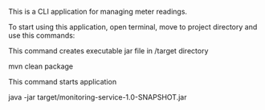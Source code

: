 This is a CLI application for managing meter readings.

To start using this application, open terminal, 
move to project directory and use this commands:

This command creates executable jar file in /target directory

mvn clean package

This command starts application

java -jar target/monitoring-service-1.0-SNAPSHOT.jar
